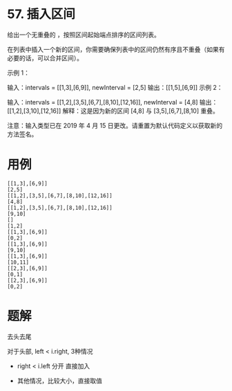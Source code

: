 # 57. 插入区间
给出一个无重叠的 ，按照区间起始端点排序的区间列表。

在列表中插入一个新的区间，你需要确保列表中的区间仍然有序且不重叠（如果有必要的话，可以合并区间）。

 

示例 1：

输入：intervals = [[1,3],[6,9]], newInterval = [2,5]
输出：[[1,5],[6,9]]
示例 2：

输入：intervals = [[1,2],[3,5],[6,7],[8,10],[12,16]], newInterval = [4,8]
输出：[[1,2],[3,10],[12,16]]
解释：这是因为新的区间 [4,8] 与 [3,5],[6,7],[8,10] 重叠。
 

注意：输入类型已在 2019 年 4 月 15 日更改。请重置为默认代码定义以获取新的方法签名。


# 用例
```
[[1,3],[6,9]]
[2,5]
[[1,2],[3,5],[6,7],[8,10],[12,16]]
[4,8]
[[1,2],[3,5],[6,7],[8,10],[12,16]]
[9,10]
[]
[1,2]
[[1,3],[6,9]]
[0,2]
[[1,3],[6,9]]
[9,10]
[[1,3],[6,9]]
[10,11]
[[2,3],[6,9]]
[0,1]
[[2,3],[6,9]]
[0,2]
```

# 题解

去头去尾

对于头部, left < i.right, 3种情况
 
- right < i.left
分开 直接加入

- 其他情况，比较大小，直接取值